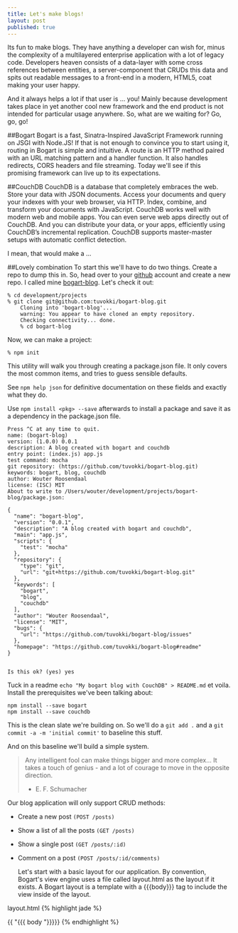 ```yaml
---
title: Let's make blogs!
layout: post
published: true
---
```

Its fun to make blogs. They have anything a developer can wish for, minus the complexity of a multilayered enterprise application with a lot of legacy code. Developers heaven consists of a data-layer with some cross references between entities, a server-component that CRUDs this data and spits out readable messages to a front-end in a modern, HTML5, coat making your user happy.

And it always helps a lot if that user is ... you! Mainly because development takes place in yet another cool new framework and the end product is not intended for particular usage anywhere. So, what are we waiting for? Go, go, go!

##Bogart
Bogart is a fast, Sinatra-Inspired JavaScript Framework running on JSGI with Node.JS! If that is not enough to convince you to start using it, routing in Bogart is simple and intuitive. A route is an HTTP method paired with an URL matching pattern and a handler function. It also handles redirects, CORS headers and file streaming. Today we'll see if this promising framework can live up to its expectations.

##CouchDB
CouchDB is a database that completely embraces the web. Store your data with JSON documents. Access your documents and query your indexes with your web browser, via HTTP. Index, combine, and transform your documents with JavaScript. CouchDB works well with modern web and mobile apps. You can even serve web apps directly out of CouchDB. And you can distribute your data, or your apps, efficiently using CouchDB’s incremental replication. CouchDB supports master-master setups with automatic conflict detection.

I mean, that would make a ...

##Lovely combination
To start this we'll have to do two things. Create a repo to dump this in. So, head over to your [github](https://github.com) account and create a new repo. I called mine [bogart-blog](https://github.com/tuvokki/bogart-blog). Let's check it out:

    % cd development/projects                                                                                                                                 % git clone git@github.com:tuvokki/bogart-blog.git
        Cloning into 'bogart-blog'...
        warning: You appear to have cloned an empty repository.
        Checking connectivity... done.
        % cd bogart-blog 

Now, we can make a project:

    % npm init
This utility will walk you through creating a package.json file.
It only covers the most common items, and tries to guess sensible defaults.

See `npm help json` for definitive documentation on these fields
and exactly what they do.

Use `npm install <pkg> --save` afterwards to install a package and
save it as a dependency in the package.json file.


    Press ^C at any time to quit.
    name: (bogart-blog) 
    version: (1.0.0) 0.0.1
    description: A blog created with bogart and couchdb
    entry point: (index.js) app.js
    test command: mocha
    git repository: (https://github.com/tuvokki/bogart-blog.git) 
    keywords: bogart, blog, couchdb
    author: Wouter Roosendaal
    license: (ISC) MIT
    About to write to /Users/wouter/development/projects/bogart-blog/package.json:
    
    {
      "name": "bogart-blog",
      "version": "0.0.1",
      "description": "A blog created with bogart and couchdb",
      "main": "app.js",
      "scripts": {
        "test": "mocha"
      },
      "repository": {
        "type": "git",
        "url": "git+https://github.com/tuvokki/bogart-blog.git"
      },
      "keywords": [
        "bogart",
        "blog",
        "couchdb"
      ],
      "author": "Wouter Roosendaal",
      "license": "MIT",
      "bugs": {
        "url": "https://github.com/tuvokki/bogart-blog/issues"
      },
      "homepage": "https://github.com/tuvokki/bogart-blog#readme"
    }
    
    
    Is this ok? (yes) yes
Tuck in a readme `echo "My bogart blog with CouchDB" > README.md` et voila. 
Install the prerequisites we've been talking about:

    npm install --save bogart
    npm install --save couchdb

This is the clean slate we're building on. So we'll do a `git add .` and a `git commit -a -m 'initial commit'` to baseline this stuff.

And on this baseline we'll build a simple system. 

> Any intelligent fool can make things bigger and more complex... It
> takes a touch of genius - and a lot of courage to move in the opposite
> direction.
>  - E. F. Schumacher

Our blog application will only support CRUD methods:

 - Create a new post `(POST /posts)`
 - Show a list of all the posts `(GET
   /posts)`
 - Show a single post `(GET /posts/:id)`
 - Comment on a post `(POST
   /posts/:id/comments)`
   
   Let's start with a basic layout for our application. By convention, Bogart's view engine uses a file called layout.html as the layout if it exists. A Bogart layout is a template with a {{{body}}} tag to include the view inside of the layout.

layout.html
{% highlight jade %}
<!DOCTYPE html PUBLIC "-//W3C//DTD XHTML 1.0 Strict//EN" "http://www.w3.org/TR/xhtml1/DTD/xhtml1-strict.dtd">

<html>
<head>
  <title>{{ "{{ title "}}}}</title>
</head>
<body>
  {{ "{{{ body "}}}}}
</body>
</html>
{% endhighlight %}

